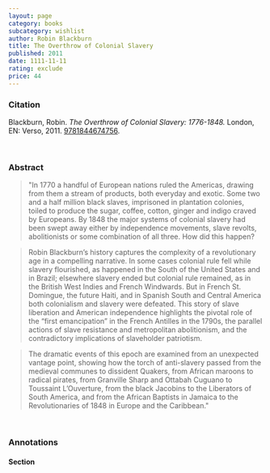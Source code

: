 ```yaml
---
layout: page
category: books
subcategory: wishlist
author: Robin Blackburn
title: The Overthrow of Colonial Slavery
published: 2011
date: 1111-11-11
rating: exclude
price: 44
---
```


### Citation

Blackburn, Robin. *The Overthrow of Colonial Slavery: 1776-1848.* London, EN: Verso, 2011. [9781844674756](https://www.versobooks.com/en-ca/products/1237-the-overthrow-of-colonial-slavery).

<br>

### Abstract

> "In 1770 a handful of European nations ruled the Americas, drawing from them a stream of products, both everyday and exotic. Some two and a half million black slaves, imprisoned in plantation colonies, toiled to produce the sugar, coffee, cotton, ginger and indigo craved by Europeans. By 1848 the major systems of colonial slavery had been swept away either by independence movements, slave revolts, abolitionists or some combination of all three. How did this happen?

> Robin Blackburn’s history captures the complexity of a revolutionary age in a compelling narrative. In some cases colonial rule fell while slavery flourished, as happened in the South of the United States and in Brazil; elsewhere slavery ended but colonial rule remained, as in the British West Indies and French Windwards. But in French St. Domingue, the future Haiti, and in Spanish South and Central America both colonialism and slavery were defeated. This story of slave liberation and American independence highlights the pivotal role of the “first emancipation” in the French Antilles in the 1790s, the parallel actions of slave resistance and metropolitan abolitionism, and the contradictory implications of slaveholder patriotism.

> The dramatic events of this epoch are examined from an unexpected vantage point, showing how the torch of anti-slavery passed from the medieval communes to dissident Quakers, from African maroons to radical pirates, from Granville Sharp and Ottabah Cuguano to Toussaint L’Ouverture, from the black Jacobins to the Liberators of South America, and from the African Baptists in Jamaica to the Revolutionaries of 1848 in Europe and the Caribbean."

<br>

### Annotations

#### Section

<br>
